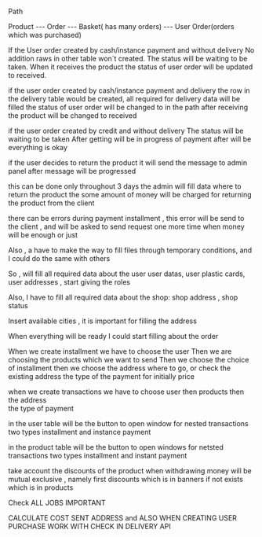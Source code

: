 Path

Product --- Order --- Basket( has many orders) --- User Order(orders which was purchased)

If the User order created by cash/instance payment and without delivery No addition raws in other table won`t created.
The status will be waiting to be taken. When it receives the product the status of user order will be updated to
received.

if the user order created by cash/instance payment and delivery the row in the delivery table would be created, all
required for delivery data will be filled the status of user order will be changed to in the path after receiving the
product will be changed to received

if the user order created by credit and without delivery The status will be waiting to be taken After getting will be in
progress of payment after will be everything is okay

if the user decides to return the product it will send the message to admin panel after message will be progressed

this can be done only throughout 3 days the admin will fill data where to return the product the some amount of money
will be charged for returning the product from the client

there can be errors during payment installment , this error will be send to the client , and will be asked to send
request one more time when money will be enough or just

Also , a have to make the way to fill files through temporary conditions, and I could do the same with others

So , will fill all required data about the user user datas, user plastic cards, user addresses , start giving the roles

Also, I have to fill all required data about the shop: shop address , shop status

Insert available cities , it is important for filling the address

When everything will be ready I could start filling about the order

When we create installment we have to choose the user Then we are choosing the products which we want to send Then we
choose the choice of installment then we choose the address where to go, or check the existing address the type of the
payment for initially price

when we create transactions we have to choose user then products then the address    
the type of payment

in the user table will be the button to open window for nested transactions two types installment and instance payment

in the product table will be the button to open windows for netsted transactions two types installment and instant
payment

take account the discounts of the product when withdrawing money will be mutual exclusive , namely first discounts which
is in banners if not exists which is in products

Check ALL JOBS IMPORTANT

CALCULATE COST SENT ADDRESS and ALSO WHEN CREATING USER PURCHASE 
WORK WITH CHECK IN DELIVERY API

